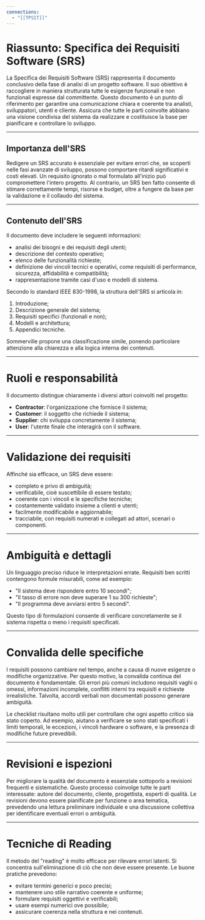 ```yaml
---
connections:
  - "[[TPSIT]]"
---
```


# Riassunto: Specifica dei Requisiti Software (SRS)

La Specifica dei Requisiti Software (SRS) rappresenta il documento conclusivo della fase di analisi di un progetto software. Il suo obiettivo è raccogliere in maniera strutturata tutte le esigenze funzionali e non funzionali espresse dal committente. Questo documento è un punto di riferimento per garantire una comunicazione chiara e coerente tra analisti, sviluppatori, utenti e cliente. Assicura che tutte le parti coinvolte abbiano una visione condivisa del sistema da realizzare e costituisce la base per pianificare e controllare lo sviluppo.

---
## Importanza dell'SRS

Redigere un SRS accurato è essenziale per evitare errori che, se scoperti nelle fasi avanzate di sviluppo, possono comportare ritardi significativi e costi elevati. Un requisito ignorato o mal formulato all'inizio può compromettere l'intero progetto. Al contrario, un SRS ben fatto consente di stimare correttamente tempi, risorse e budget, oltre a fungere da base per la validazione e il collaudo del sistema.

---
## Contenuto dell'SRS

Il documento deve includere le seguenti informazioni:

- analisi dei bisogni e dei requisiti degli utenti;
- descrizione del contesto operativo;
- elenco delle funzionalità richieste;
- definizione dei vincoli tecnici e operativi, come requisiti di performance, sicurezza, affidabilità e compatibilità;
- rappresentazione tramite casi d'uso e modelli di sistema.

Secondo lo standard IEEE 830-1998, la struttura dell'SRS si articola in:

1. Introduzione;
2. Descrizione generale del sistema;
3. Requisiti specifici (funzionali e non);
4. Modelli e architettura;
5. Appendici tecniche.

Sommerville propone una classificazione simile, ponendo particolare attenzione alla chiarezza e alla logica interna dei contenuti.

---
# Ruoli e responsabilità

Il documento distingue chiaramente i diversi attori coinvolti nel progetto:

- **Contractor**: l'organizzazione che fornisce il sistema;
- **Customer**: il soggetto che richiede il sistema;
- **Supplier**: chi sviluppa concretamente il sistema;
- **User**: l'utente finale che interagirà con il software.

---
# Validazione dei requisiti

Affinché sia efficace, un SRS deve essere:

- completo e privo di ambiguità;
- verificabile, cioè suscettibile di essere testato;
- coerente con i vincoli e le specifiche tecniche;
- costantemente validato insieme a clienti e utenti;
- facilmente modificabile e aggiornabile;
- tracciabile, con requisiti numerati e collegati ad attori, scenari o componenti.

---
# Ambiguità e dettagli

Un linguaggio preciso riduce le interpretazioni errate. Requisiti ben scritti contengono formule misurabili, come ad esempio:

- "Il sistema deve rispondere entro 10 secondi";
- "Il tasso di errore non deve superare 1 su 300 richieste";
- "Il programma deve avviarsi entro 5 secondi".

Questo tipo di formulazioni consente di verificare concretamente se il sistema rispetta o meno i requisiti specificati.

---
# Convalida delle specifiche

I requisiti possono cambiare nel tempo, anche a causa di nuove esigenze o modifiche organizzative. Per questo motivo, la convalida continua del documento è fondamentale. Gli errori più comuni includono requisiti vaghi o omessi, informazioni incomplete, conflitti interni tra requisiti e richieste irrealistiche. Talvolta, accordi verbali non documentati possono generare ambiguità.

Le checklist risultano molto utili per controllare che ogni aspetto critico sia stato coperto. Ad esempio, aiutano a verificare se sono stati specificati i limiti temporali, le eccezioni, i vincoli hardware o software, e la presenza di modifiche future prevedibili.

---
# Revisioni e ispezioni

Per migliorare la qualità del documento è essenziale sottoporlo a revisioni frequenti e sistematiche. Questo processo coinvolge tutte le parti interessate: autore del documento, cliente, progettista, esperti di qualità. Le revisioni devono essere pianificate per funzione o area tematica, prevedendo una lettura preliminare individuale e una discussione collettiva per identificare eventuali errori o ambiguità.

---
# Tecniche di Reading

Il metodo del "reading" è molto efficace per rilevare errori latenti. Si concentra sull'eliminazione di ciò che non deve essere presente. Le buone pratiche prevedono:

- evitare termini generici e poco precisi;
- mantenere uno stile narrativo coerente e uniforme;
- formulare requisiti oggettivi e verificabili;
- usare esempi numerici ove possibile;
- assicurare coerenza nella struttura e nei contenuti.